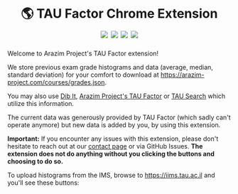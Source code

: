 <h1 align="center">
    🌎 TAU Factor Chrome Extension
    <br />
    <img src="https://img.shields.io/badge/updated-2025-purple.svg">
    <img src="https://img.shields.io/badge/license-MIT-blue.svg">
    <img src="https://img.shields.io/badge/PRs-welcome-brightgreen.svg">
    <img src="https://img.shields.io/badge/tau-unofficial-red.svg">
</h1>

Welcome to Arazim Project's TAU Factor extension!

We store previous exam grade histograms and data (average, median, standard deviation) for your comfort to download at https://arazim-project.com/courses/grades.json.

You may also use [Dib It](https://arazim-project.com/dib-it), [Arazim Project's TAU Factor](https://arazim-project.com/tau-factor) or [TAU Search](https://arazim-project.com/tau-search) which utilize this information.

The current data was generously provided by TAU Factor (which sadly can't operate anymore) but new data is added by you, by using this extension.

**Important:** If you encounter any issues with this extension, please don't hesitate to reach out at our [contact page](https://arazim-project.com/contact-us) or via GitHub Issues. **The extension does not do anything without you clicking the buttons and choosing to do so.**

To upload histograms from the IMS, browse to https://iims.tau.ac.il and you'll see these buttons:
